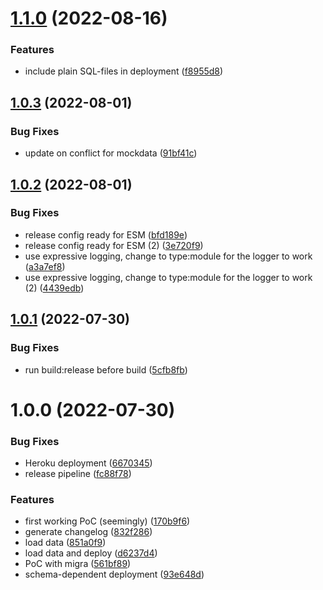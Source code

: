# [1.1.0](https://github.com/BenediktHoelker/cds-pg-migra/compare/v1.0.3...v1.1.0) (2022-08-16)


### Features

* include plain SQL-files in deployment ([f8955d8](https://github.com/BenediktHoelker/cds-pg-migra/commit/f8955d83936a5d89e6c7d208162eec4881ca2ef2))

## [1.0.3](https://github.com/BenediktHoelker/cds-pg-migra/compare/v1.0.2...v1.0.3) (2022-08-01)


### Bug Fixes

* update on conflict for mockdata ([91bf41c](https://github.com/BenediktHoelker/cds-pg-migra/commit/91bf41c6fab764ab511c2e28f8b59e6d056546fa))

## [1.0.2](https://github.com/BenediktHoelker/cds-pg-migra/compare/v1.0.1...v1.0.2) (2022-08-01)


### Bug Fixes

* release config ready for ESM ([bfd189e](https://github.com/BenediktHoelker/cds-pg-migra/commit/bfd189e9b473f40e14835a07af118552d09cc422))
* release config ready for ESM (2) ([3e720f9](https://github.com/BenediktHoelker/cds-pg-migra/commit/3e720f911d94e5f0bab56cb7a6810d00931d17c9))
* use expressive logging, change to type:module for the logger to work ([a3a7ef8](https://github.com/BenediktHoelker/cds-pg-migra/commit/a3a7ef8cfba53df185d10cb6257ecb04aeecf731))
* use expressive logging, change to type:module for the logger to work (2) ([4439edb](https://github.com/BenediktHoelker/cds-pg-migra/commit/4439edb6f7c0eb07c7c1c87d7797e1a926089dea))

## [1.0.1](https://github.com/BenediktHoelker/cds-pg-migra/compare/v1.0.0...v1.0.1) (2022-07-30)


### Bug Fixes

* run build:release before build ([5cfb8fb](https://github.com/BenediktHoelker/cds-pg-migra/commit/5cfb8fb6b33f43fcb0e5c5b2e84f2ef6f362aa9e))

# 1.0.0 (2022-07-30)


### Bug Fixes

* Heroku deployment ([6670345](https://github.com/BenediktHoelker/cds-pg-migra/commit/6670345ffe6ab08e54ea14edef25e31fecb2754d))
* release pipeline ([fc88f78](https://github.com/BenediktHoelker/cds-pg-migra/commit/fc88f785a0bedac722107781ba7a7a880f12152a))


### Features

* first working PoC (seemingly) ([170b9f6](https://github.com/BenediktHoelker/cds-pg-migra/commit/170b9f67d106f19e4b0010089d2b1cad529c443e))
* generate changelog ([832f286](https://github.com/BenediktHoelker/cds-pg-migra/commit/832f28690f9c66ce2c027d9034d36e19d9c1117c))
* load data ([851a0f9](https://github.com/BenediktHoelker/cds-pg-migra/commit/851a0f9fd32ee813eea10627a549940d0b0c25b9))
* load data and deploy ([d6237d4](https://github.com/BenediktHoelker/cds-pg-migra/commit/d6237d478626b83dc98ac8aefaa3e302de8e28f0))
* PoC with migra ([561bf89](https://github.com/BenediktHoelker/cds-pg-migra/commit/561bf89e4801a9fe9165c865c1aace07da16607c))
* schema-dependent deployment ([93e648d](https://github.com/BenediktHoelker/cds-pg-migra/commit/93e648d0f4bbe93f07ba84c2888da19117c32b15))
